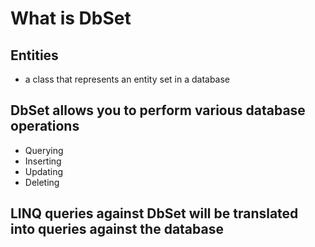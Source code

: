 # **What is DbSet**
## Entities
- a class that represents an entity set in a database
## DbSet allows you to perform various database operations
- Querying
- Inserting
- Updating
- Deleting

## LINQ queries against DbSet will be translated into queries against the database